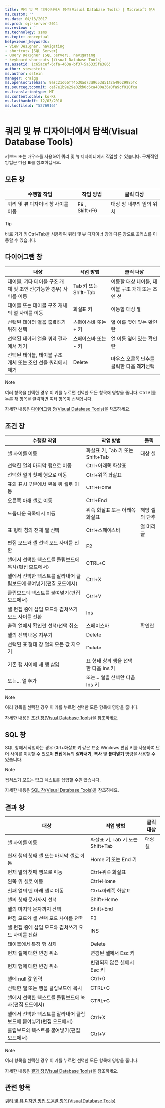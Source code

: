 ```yaml
---
title: 쿼리 및 뷰 디자이너에서 탐색(Visual Database Tools) | Microsoft 문서
ms.custom: ''
ms.date: 06/13/2017
ms.prod: sql-server-2014
ms.reviewer: ''
ms.technology: ssms
ms.topic: conceptual
helpviewer_keywords:
- View Designer, navigating
- shortcuts [SQL Server]
- Query Designer [SQL Server], navigating
- keyboard shortcuts [Visual Database Tools]
ms.assetid: 1c65acef-6dfa-463a-bf37-5a5335fe3865
author: stevestein
ms.author: sstein
manager: craigg
ms.openlocfilehash: 9a9c21d6bff4b30ad73d9653d51f2a49629985fc
ms.sourcegitcommit: ceb7e1b9e29e02bb0c6ca400a36e0fa9cf010fca
ms.translationtype: MT
ms.contentlocale: ko-KR
ms.lasthandoff: 12/03/2018
ms.locfileid: "52769165"
---
```

# <a name="navigate-in-the-query-and-view-designer-visual-database-tools"></a>쿼리 및 뷰 디자이너에서 탐색(Visual Database Tools)
  키보드 또는 마우스를 사용하여 쿼리 및 뷰 디자이너에서 작업할 수 있습니다. 구체적인 방법은 다음 표를 참조하십시오.  
  
## <a name="any-pane"></a>모든 창  
  
|**수행할 작업**|**작업 방법**|**클릭 대상**|  
|------------|---------------|---------------|  
|쿼리 및 뷰 디자이너 창 사이를 이동|F6 , Shift+F6|대상 창 내부의 임의 위치|  
  
> [!TIP]  
>  바로 가기 키 Ctrl+Tab을 사용하여 쿼리 및 뷰 디자이너 창과 다른 창으로 포커스를 이동할 수 있습니다.  
  
## <a name="diagram-pane"></a>다이어그램 창  
  
|**대상**|**작업 방법**|**클릭 대상**|  
|------------|---------------|---------------|  
|테이블, 기타 테이블 구조 개체 및 조인 선(가능한 경우) 사이를 이동|Tab 키 또는 Shift+Tab|이동할 대상 테이블, 테이블 구조 개체 또는 조인 선|  
|테이블 또는 테이블 구조 개체의 열 사이를 이동|화살표 키|이동할 대상 열|  
|선택된 데이터 열을 출력하기 위해 선택|스페이스바 또는 + 키|열 이름 옆에 있는 확인란|  
|선택된 데이터 열을 쿼리 결과에서 제거|스페이스바 또는 - 키|열 이름 옆에 있는 확인란|  
|선택된 테이블, 테이블 구조 개체 또는 조인 선을 쿼리에서 제거|Delete|마우스 오른쪽 단추를 클릭한 다음 **제거**선택|  
  
> [!NOTE]  
>  여러 항목을 선택한 경우 이 키를 누르면 선택한 모든 항목에 영향을 줍니다. Ctrl 키를 누른 채 항목을 클릭하면 여러 항목이 선택됩니다.  
  
 자세한 내용은 [다이어그램 창&#40;Visual Database Tools&#41;](visual-database-tools.md)을 참조하세요.  
  
## <a name="criteria-pane"></a>조건 창  
  
|수행할 작업|작업 방법|클릭|  
|--------|-----------|-----------|  
|셀 사이를 이동|화살표 키, Tab 키 또는 Shift+Tab|대상 셀|  
|선택한 열의 마지막 행으로 이동|Ctrl+아래쪽 화살표||  
|선택한 열의 첫째 행으로 이동|Ctrl+위쪽 화살표||  
|표의 표시 부분에서 왼쪽 위 셀로 이동|Ctrl+Home||  
|오른쪽 아래 셀로 이동|Ctrl+End||  
|드롭다운 목록에서 이동|위쪽 화살표 또는 아래쪽 화살표|해당 셀의 단추|  
|표 형태 창의 전체 열 선택|Ctrl+스페이스바|열 머리글|  
|편집 모드와 셀 선택 모드 사이를 전환|F2||  
|셀에서 선택한 텍스트를 클립보드에 복사(편집 모드에서)|CTRL+C||  
|셀에서 선택한 텍스트를 잘라내어 클립보드에 붙여넣기(편집 모드에서)|Ctrl+X||  
|클립보드의 텍스트를 붙여넣기(편집 모드에서)|Ctrl+V||  
|셀 편집 중에 삽입 모드와 겹쳐쓰기 모드 사이를 전환|Ins||  
|출력 열에서 확인란 선택/선택 취소|스페이스바|확인란|  
|셀의 선택 내용 지우기|Delete||  
|선택된 표 형태 창 열의 모든 값 지우기|Delete||  
|기존 행 사이에 새 행 삽입|표 형태 창의 행을 선택한 다음 Ins 키||  
|또는... 열 추가|또는... 열을 선택한 다음 Ins 키||  
  
> [!NOTE]  
>  여러 항목을 선택한 경우 이 키를 누르면 선택한 모든 항목에 영향을 줍니다.  
  
 자세한 내용은 [조건 창&#40;Visual Database Tools&#41;](criteria-pane-visual-database-tools.md)을 참조하세요.  
  
## <a name="sql-pane"></a>SQL 창  
 SQL 창에서 작업하는 경우 Ctrl+화살표 키 같은 표준 Windows 편집 키를 사용하여 단어 사이를 이동할 수 있으며 **편집**메뉴의 **잘라내기**, **복사** 및 **붙여넣기** 명령을 사용할 수 있습니다.  
  
> [!NOTE]  
>  겹쳐쓰기 모드는 없고 텍스트를 삽입할 수만 있습니다.  
  
 자세한 내용은 [SQL 창&#40;Visual Database Tools&#41;](sql-pane-visual-database-tools.md)을 참조하세요.  
  
## <a name="results-pane"></a>결과 창  
  
|**대상**|**작업 방법**|**클릭 대상**|  
|------------|---------------|---------------|  
|셀 사이를 이동|화살표 키, Tab 키 또는 Shift+Tab|대상 셀|  
|현재 행의 첫째 셀 또는 마지막 셀로 이동|Home 키 또는 End 키||  
|현재 열의 첫째 행으로 이동|Ctrl+위쪽 화살표||  
|왼쪽 위 셀로 이동|Ctrl+Home||  
|첫째 열의 맨 아래 셀로 이동|Ctrl+아래쪽 화살표||  
|셀의 첫째 문자까지 선택|Shift+Home||  
|셀의 마지막 문자까지 선택|Shift+End||  
|편집 모드와 셀 선택 모드 사이를 전환|F2||  
|셀 편집 중에 삽입 모드와 겹쳐쓰기 모드 사이를 전환|INS||  
|테이블에서 특정 행 삭제|Delete||  
|현재 셀에 대한 변경 취소|변경된 셀에서 Esc 키||  
|현재 행에 대한 변경 취소|변경되지 않은 셀에서 Esc 키||  
|셀에 null 값 입력|Ctrl+0||  
|선택한 열 또는 행을 클립보드에 복사|CTRL+C||  
|셀에서 선택한 텍스트를 클립보드에 복사(편집 모드에서)|CTRL+C||  
|셀에서 선택한 텍스트를 잘라내어 클립보드에 붙여넣기(편집 모드에서)|Ctrl+X||  
|클립보드의 텍스트를 붙여넣기(편집 모드에서)|Ctrl+V||  
  
> [!NOTE]  
>  여러 항목을 선택한 경우 이 키를 누르면 선택한 모든 항목에 영향을 줍니다.  
  
 자세한 내용은 [결과 창&#40;Visual Database Tools&#41;](results-pane-visual-database-tools.md)을 참조하세요.  
  
## <a name="see-also"></a>관련 항목  
 [쿼리 및 뷰 디자인 방법 도움말 항목&#40;Visual Database Tools&#41;](design-queries-and-views-how-to-topics-visual-database-tools.md)  
  
  
